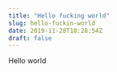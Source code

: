 ```yaml
---
title: "Hello fucking world"
slug: hello-fuckin-world
date: 2019-11-28T18:28:54Z
draft: false
---
```


Hello world
